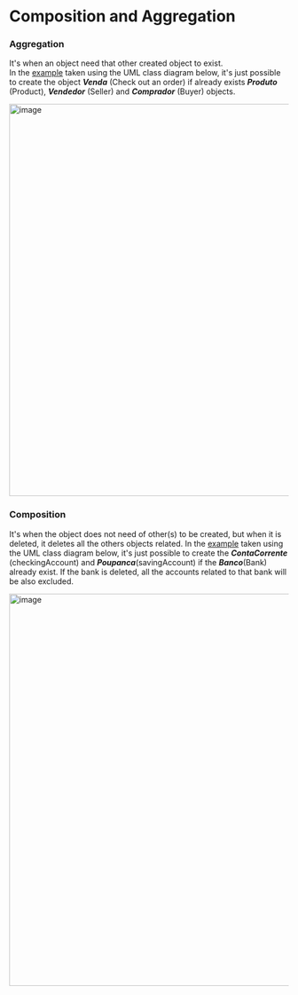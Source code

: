 # Composition and Aggregation

### Aggregation

It's when an object need that other created object to exist.<br>
In the [example](https://github.com/maxfideles/tarefas-ebac-max/tree/main/mod13/ExampleCompositionandAgregationAula3/src/br/com/maxfideles/Agreggation) 
taken using the UML class diagram below, it's just possible to
create the object **_Venda_** (Check out an order) if already exists 
**_Produto_** (Product), **_Vendedor_** (Seller) and 
**_Comprador_** (Buyer) objects.

<img width="707" alt="image" src="https://github.com/maxfideles/tarefas-ebac-max/assets/61297641/cede0110-bfff-4f9a-b177-9d77ed2ff0f8"> <br>


### Composition

It's when the object does not need of other(s) to be created, but when 
it is deleted, it deletes all the others objects related.</b>
In the [example](https://github.com/maxfideles/tarefas-ebac-max/tree/main/mod13/ExampleCompositionandAgregationAula3/src/br/com/maxfideles/Composition) 
taken using the UML class diagram below, it's just possible to create 
the **_ContaCorrente_** (checkingAccount) and **_Poupanca_**(savingAccount) 
if the **_Banco_**(Bank) already exist. If the bank is deleted,
all the accounts related to that bank will be also excluded.


<img width="707" alt="image" src="https://github.com/maxfideles/tarefas-ebac-max/assets/61297641/9c75406a-864c-4fc2-a3ec-a0fb91f81f28"> <br>



